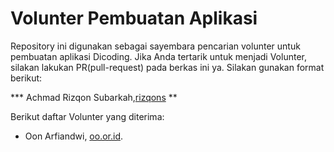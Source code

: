 # Volunter Pembuatan Aplikasi

Repository ini digunakan sebagai sayembara pencarian volunter untuk pembuatan aplikasi Dicoding. Jika Anda tertarik untuk menjadi Volunter, silakan lakukan PR(pull-request) pada berkas ini ya. Silakan gunakan format berikut:


**\* Achmad Rizqon Subarkah,[rizqons](https://github.com/rizqons) **


Berikut daftar Volunter yang diterima:

* Oon Arfiandwi, [oo.or.id](https://oo.or.id).

